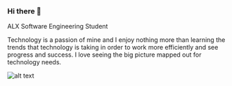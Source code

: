 ### Hi there 👋

ALX Software Engineering Student

Technology is a passion of mine and I enjoy nothing more than learning the trends that technology is taking in order to work more efficiently and see progress and success. I love seeing the big picture mapped out for technology needs.


![alt text](https://i0.wp.com/astuces-informatique.com/wp-content/uploads/2018/12/apprendre-programmation.jpg?w=598&ssl=1)
